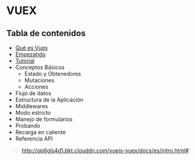 # VUEX

## Tabla de contenidos

- [Qué es Vuex](1-Vuex.md)
- [Empezando](1-Vuex.md#empezando)
- [Tutorial](2-Vuex-Tutorial.md)
- Conceptos Básicos
  - Estado y Obtenedores
  - Mutaciones
  - Acciones
- Flujo de datos
- Estructura de la Aplicación
- Middlewares
- Modo estricto
- Manejo de formularios
- Probando
- Recarga en caliente
- Referencia API

> http://op6gls4d1.bkt.clouddn.com/vuejs-vuex/docs/es/intro.html#
